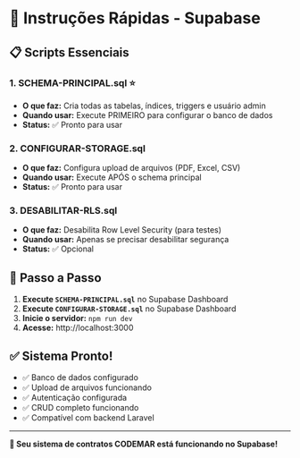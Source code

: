 # 🚀 Instruções Rápidas - Supabase

## 📋 Scripts Essenciais

### 1. **SCHEMA-PRINCIPAL.sql** ⭐
- **O que faz:** Cria todas as tabelas, índices, triggers e usuário admin
- **Quando usar:** Execute PRIMEIRO para configurar o banco de dados
- **Status:** ✅ Pronto para usar

### 2. **CONFIGURAR-STORAGE.sql**
- **O que faz:** Configura upload de arquivos (PDF, Excel, CSV)
- **Quando usar:** Execute APÓS o schema principal
- **Status:** ✅ Pronto para usar

### 3. **DESABILITAR-RLS.sql**
- **O que faz:** Desabilita Row Level Security (para testes)
- **Quando usar:** Apenas se precisar desabilitar segurança
- **Status:** ✅ Opcional

## 🎯 Passo a Passo

1. **Execute `SCHEMA-PRINCIPAL.sql`** no Supabase Dashboard
2. **Execute `CONFIGURAR-STORAGE.sql`** no Supabase Dashboard  
3. **Inicie o servidor:** `npm run dev`
4. **Acesse:** http://localhost:3000

## ✅ Sistema Pronto!

- ✅ Banco de dados configurado
- ✅ Upload de arquivos funcionando
- ✅ Autenticação configurada
- ✅ CRUD completo funcionando
- ✅ Compatível com backend Laravel

---
**🎉 Seu sistema de contratos CODEMAR está funcionando no Supabase!**

